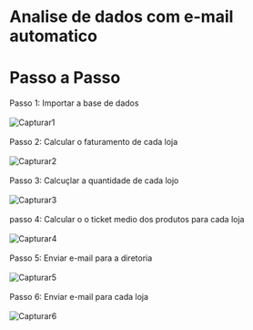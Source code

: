  <h1>Analise de dados com e-mail automatico</h1>
 
# Passo a Passo 
Passo 1: Importar a base de dados
<br>
<br>
![Capturar1](https://user-images.githubusercontent.com/65466044/107314775-2b4ab900-6a74-11eb-8fb6-97a151ff22fb.PNG)
<br>
<br>
Passo 2: Calcular o faturamento de cada loja
<br>
<br>
![Capturar2](https://user-images.githubusercontent.com/65466044/107315028-a14f2000-6a74-11eb-814f-a6ac404674ad.PNG)
<br>
<br>
Passo 3: Calcuçlar a quantidade de cada lojo
<br>
<br>
![Capturar3](https://user-images.githubusercontent.com/65466044/107315105-cc397400-6a74-11eb-9ad4-c640d1d97c44.PNG)
<br>
<br>
passo 4: Calcular o o ticket medio dos produtos para cada loja
<br>
<br>
![Capturar4](https://user-images.githubusercontent.com/65466044/107315652-e758b380-6a75-11eb-8eef-a93807af7423.PNG)
<br>
<br>
Passo 5: Enviar e-mail para a diretoria
<br>
<br>
![Capturar5](https://user-images.githubusercontent.com/65466044/107316314-220f1b80-6a77-11eb-8c6f-5871b8673216.PNG)
<br>
<br>
Passo 6: Enviar e-mail para cada loja
<br>
<br>
![Capturar6](https://user-images.githubusercontent.com/65466044/107316556-a1045400-6a77-11eb-854d-10a48f555336.PNG)
